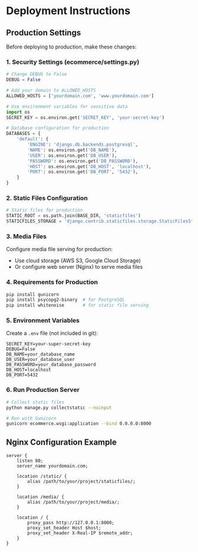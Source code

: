 # Deployment Instructions

## Production Settings

Before deploying to production, make these changes:

### 1. Security Settings (ecommerce/settings.py)

```python
# Change DEBUG to False
DEBUG = False

# Add your domain to ALLOWED_HOSTS
ALLOWED_HOSTS = ['yourdomain.com', 'www.yourdomain.com']

# Use environment variables for sensitive data
import os
SECRET_KEY = os.environ.get('SECRET_KEY', 'your-secret-key')

# Database configuration for production
DATABASES = {
    'default': {
        'ENGINE': 'django.db.backends.postgresql',
        'NAME': os.environ.get('DB_NAME'),
        'USER': os.environ.get('DB_USER'),
        'PASSWORD': os.environ.get('DB_PASSWORD'),
        'HOST': os.environ.get('DB_HOST', 'localhost'),
        'PORT': os.environ.get('DB_PORT', '5432'),
    }
}
```

### 2. Static Files Configuration

```python
# Static files for production
STATIC_ROOT = os.path.join(BASE_DIR, 'staticfiles')
STATICFILES_STORAGE = 'django.contrib.staticfiles.storage.StaticFilesStorage'
```

### 3. Media Files

Configure media file serving for production:
- Use cloud storage (AWS S3, Google Cloud Storage)
- Or configure web server (Nginx) to serve media files

### 4. Requirements for Production

```bash
pip install gunicorn
pip install psycopg2-binary  # for PostgreSQL
pip install whitenoise       # for static file serving
```

### 5. Environment Variables

Create a `.env` file (not included in git):
```
SECRET_KEY=your-super-secret-key
DEBUG=False
DB_NAME=your_database_name
DB_USER=your_database_user
DB_PASSWORD=your_database_password
DB_HOST=localhost
DB_PORT=5432
```

### 6. Run Production Server

```bash
# Collect static files
python manage.py collectstatic --noinput

# Run with Gunicorn
gunicorn ecommerce.wsgi:application --bind 0.0.0.0:8000
```

## Nginx Configuration Example

```nginx
server {
    listen 80;
    server_name yourdomain.com;

    location /static/ {
        alias /path/to/your/project/staticfiles/;
    }

    location /media/ {
        alias /path/to/your/project/media/;
    }

    location / {
        proxy_pass http://127.0.0.1:8000;
        proxy_set_header Host $host;
        proxy_set_header X-Real-IP $remote_addr;
    }
}
```